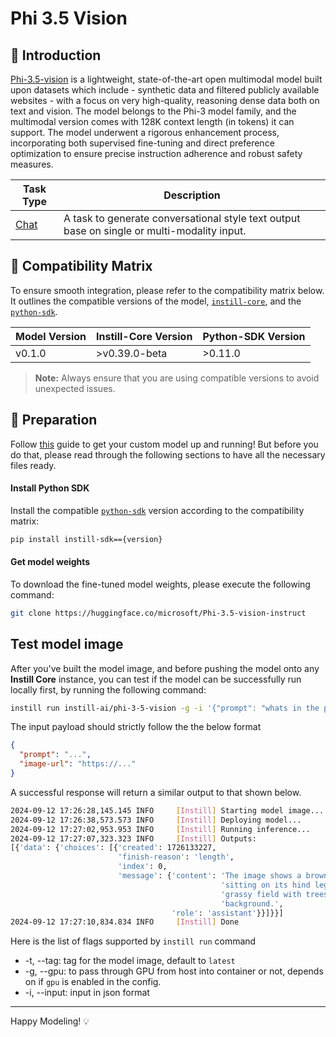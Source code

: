 # Phi 3.5 Vision

## 📖 Introduction

[Phi-3.5-vision](https://huggingface.co/microsoft/Phi-3.5-vision-instruct) is a lightweight, state-of-the-art open multimodal model built upon datasets which include - synthetic data and filtered publicly available websites - with a focus on very high-quality, reasoning dense data both on text and vision. The model belongs to the Phi-3 model family, and the multimodal version comes with 128K context length (in tokens) it can support. The model underwent a rigorous enhancement process, incorporating both supervised fine-tuning and direct preference optimization to ensure precise instruction adherence and robust safety measures.

| Task Type                                                | Description                                                                                 |
| -------------------------------------------------------- | ------------------------------------------------------------------------------------------- |
| [Chat](https://www.instill.tech/docs/model/ai-task#chat) | A task to generate conversational style text output base on single or multi-modality input. |

## 🔄 Compatibility Matrix

To ensure smooth integration, please refer to the compatibility matrix below. It outlines the compatible versions of the model, [`instill-core`](https://github.com/instill-ai/instill-core), and the [`python-sdk`](https://github.com/instill-ai/python-sdk).

| Model Version | Instill-Core Version | Python-SDK Version |
| ------------- | -------------------- | ------------------ |
| v0.1.0        | >v0.39.0-beta        | >0.11.0            |

> **Note:** Always ensure that you are using compatible versions to avoid unexpected issues.

## 🚀 Preparation

Follow [this](../README.md) guide to get your custom model up and running! But before you do that, please read through the following sections to have all the necessary files ready.

#### Install Python SDK

Install the compatible [`python-sdk`](https://github.com/instill-ai/python-sdk) version according to the compatibility matrix:

```bash
pip install instill-sdk=={version}
```

#### Get model weights

To download the fine-tuned model weights, please execute the following command:

```bash
git clone https://huggingface.co/microsoft/Phi-3.5-vision-instruct
```

## Test model image

After you've built the model image, and before pushing the model onto any **Instill Core** instance, you can test if the model can be successfully run locally first, by running the following command:

```bash
instill run instill-ai/phi-3-5-vision -g -i '{"prompt": "whats in the pic?", "image-url": "https://artifacts.instill.tech/imgs/bear.jpg"}'
```

The input payload should strictly follow the the below format

```json
{
  "prompt": "...",
  "image-url": "https://..."
}
```

A successful response will return a similar output to that shown below.

```bash
2024-09-12 17:26:28,145.145 INFO     [Instill] Starting model image...
2024-09-12 17:26:38,573.573 INFO     [Instill] Deploying model...
2024-09-12 17:27:02,953.953 INFO     [Instill] Running inference...
2024-09-12 17:27:07,323.323 INFO     [Instill] Outputs:
[{'data': {'choices': [{'created': 1726133227,
                        'finish-reason': 'length',
                        'index': 0,
                        'message': {'content': 'The image shows a brown bear '
                                               'sitting on its hind legs in a '
                                               'grassy field with trees in the '
                                               'background.',
                                    'role': 'assistant'}}]}}]
2024-09-12 17:27:10,834.834 INFO     [Instill] Done
```

Here is the list of flags supported by `instill run` command

- -t, --tag: tag for the model image, default to `latest`
- -g, --gpu: to pass through GPU from host into container or not, depends on if `gpu` is enabled in the config.
- -i, --input: input in json format

---

Happy Modeling! 💡
